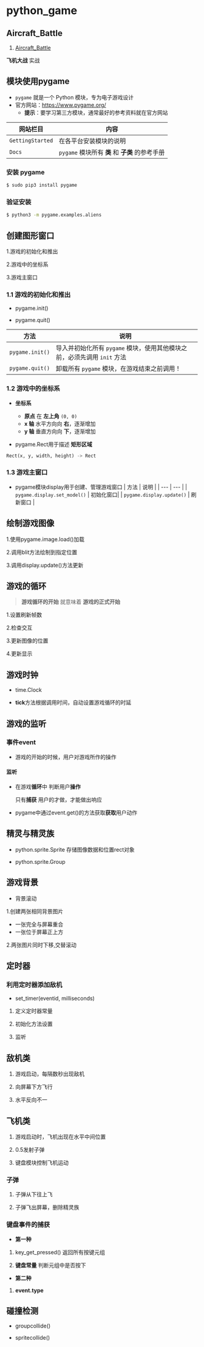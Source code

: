 # python_game



## Aircraft_Battle

1. [Aircraft_Battle]()

**飞机大战** 实战

## 模块使用pygame

* `pygame` 就是一个 Python 模块，专为电子游戏设计
* 官方网站：https://www.pygame.org/
    * **提示**：要学习第三方模块，通常最好的参考资料就在官方网站

| 网站栏目 | 内容 |
| --- | --- |
| `GettingStarted` | 在各平台安装模块的说明 |
| `Docs` | `pygame` 模块所有 **类** 和 **子类** 的参考手册 |

### 安装 pygame

```bash
$ sudo pip3 install pygame
```

### 验证安装

```bash
$ python3 -m pygame.examples.aliens
```

## 创建图形窗口

 1.游戏的初始化和推出

 2.游戏中的坐标系
 
 3.游戏主窗口
 

### 1.1 游戏的初始化和推出
 
* pygame.init()

* pygame.quit()

| 方法 | 说明 |
| --- | --- |
| `pygame.init()` | 导入并初始化所有 `pygame` 模块，使用其他模块之前，必须先调用 `init` 方法 |
| `pygame.quit()` | 卸载所有 `pygame` 模块，在游戏结束之前调用！ |


### 1.2 游戏中的坐标系

* **坐标系**
    * **原点** 在 **左上角** `(0, 0)`
    * **x 轴** 水平方向向 **右**，逐渐增加
    * **y 轴** 垂直方向向 **下**，逐渐增加

* pygame.Rect用于描述 **矩形区域**

```python
Rect(x, y, width, height) -> Rect
```

### 1.3 游戏主窗口

* pygame模块display用于创建、管理游戏窗口
| 方法 | 说明 |
| --- | --- |
| `pygame.display.set_model()` | 初始化窗口|
| `pygame.display.update()` | 刷新窗口 |



## 绘制游戏图像

1.使用pygame.image.load()加载

2.调用blit方法绘制到指定位置

3.调用display.update()方法更新

## 游戏的循环

> **游戏循环的开始** 就意味着 **游戏的正式开始**

1.设置刷新帧数

2.检查交互

3.更新图像的位置

4.更新显示

## 游戏时钟

* time.Clock 

* **tick**方法根据调用时间，自动设置游戏循环的时延 


## 游戏的监听

### 事件event
* 游戏的开始的时候，用户对游戏所作的操作

#### 监听
* 在游戏**循环**中 判断用户**操作**
 
    只有**捕获** 用户的才做，才能做出响应
* pygame中通过event.get()的方法获取**获取**用户动作


## 精灵与精灵族

* python.sprite.Sprite  存储图像数据和位置rect对象

* python.sprite.Group

## 游戏背景

* 背景滚动

1.创建两张相同背景图片

* 一张完全与屏幕重合
* 一张位于屏幕正上方

2.两张图片同时下移,交替滚动

## 定时器

### 利用定时器添加敌机
* set_timer(eventid, milliseconds)

1. 定义定时器常量

2. 初始化方法设置

3. 监听

## 敌机类

1. 游戏启动，每隔数秒出现敌机

2. 向屏幕下方飞行

3. 水平反向不一

## 飞机类

1. 游戏启动时，飞机出现在水平中间位置

2. 0.5发射子弹

3. 键盘模块控制飞机运动

### 子弹

1. 子弹从下往上飞

2. 子弹飞出屏幕，删除精灵族

### 键盘事件的捕获

* **第一种**

1. key_get_pressed() 返回所有按键元组

2. **键盘常量** 判断元组中是否按下

* **第二种**

1. **event.type**

## 碰撞检测

* groupcollide()

* spritecollide()

